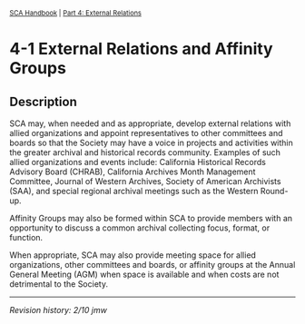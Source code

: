 <sup>[SCA Handbook](/sca-handbook/index.html) | [Part 4: External Relations](../04_external-relations/index.html)</sup> 

# 4-1 External Relations and Affinity Groups

## Description

SCA may, when needed and as appropriate, develop external relations with allied organizations and appoint representatives to other committees and boards so that the Society may have a voice in projects and activities within the greater archival and historical records community. Examples of such allied organizations and events include: California Historical Records Advisory Board (CHRAB), California Archives Month Management Committee, Journal of Western Archives, Society of American Archivists (SAA), and special regional archival meetings such as the Western Round-up.

Affinity Groups may also be formed within SCA to provide members with an opportunity to discuss a common archival collecting focus, format, or function.

When appropriate, SCA may also provide meeting space for allied organizations, other committees and boards, or affinity groups at the Annual General Meeting (AGM) when space is available and when costs are not detrimental to the Society.

***

_Revision history: 2/10 jmw_

